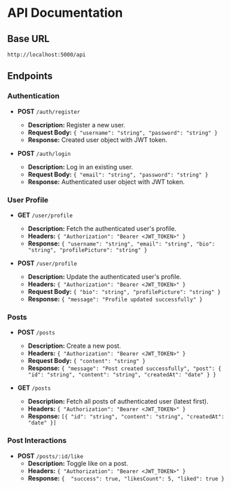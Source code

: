 # API Documentation

## Base URL
`http://localhost:5000/api`

## Endpoints

### Authentication

- **POST** `/auth/register`
  - **Description:** Register a new user.
  - **Request Body:** `{ "username": "string", "password": "string" }`
  - **Response:** Created user object with JWT token.

- **POST** `/auth/login`
  - **Description:** Log in an existing user.
  - **Request Body:** `{ "email": "string", "password": "string" }`
  - **Response:** Authenticated user object with JWT token.


### User Profile

- **GET** `/user/profile`
  - **Description:** Fetch the authenticated user's profile.
  - **Headers:** `{ "Authorization": "Bearer <JWT_TOKEN>" }`
  - **Response:** `{ "username": "string", "email": "string", "bio": "string", "profilePicture": "string" }`

- **POST** `/user/profile`
  - **Description:** Update the authenticated user's profile.
  - **Headers:** `{ "Authorization": "Bearer <JWT_TOKEN>" }`
  - **Request Body:** `{ "bio": "string", "profilePicture": "string" }`
  - **Response:** `{ "message": "Profile updated successfully" }`


### Posts

- **POST** `/posts`  
  - **Description:** Create a new post.  
  - **Headers:** `{ "Authorization": "Bearer <JWT_TOKEN>" }`  
  - **Request Body:** `{ "content": "string" }`  
  - **Response:** `{ "message": "Post created successfully", "post": { "id": "string", "content": "string", "createdAt": "date" } }`  

- **GET** `/posts`  
  - **Description:** Fetch all posts of authenticated user (latest first).  
  - **Headers:** `{ "Authorization": "Bearer <JWT_TOKEN>" }`  
  - **Response:** `[{ "id": "string", "content": "string", "createdAt": "date" }]` 


### Post Interactions  

- **POST** `/posts/:id/like`  
  - **Description:** Toggle like on a post.  
  - **Headers:** `{ "Authorization": "Bearer <JWT_TOKEN>" }`  
  - **Response:** `{  "success": true, "likesCount": 5, "liked": true }`  


